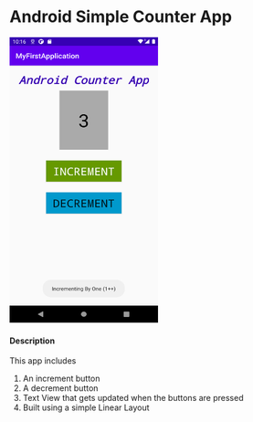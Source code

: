 # Android Simple Counter App

<img src="CounterAppImage.png" width="260" height="500">

#### Description
This app includes 
1. An increment button
2. A decrement button
3. Text View that gets updated when the buttons are pressed
4. Built using a simple Linear Layout


